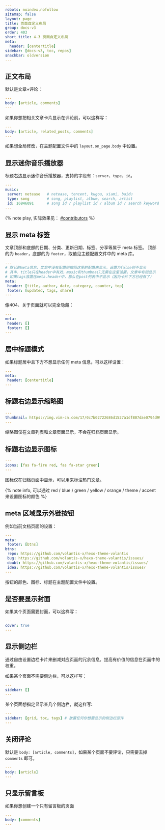 ```yaml
---
robots: noindex,nofollow
sitemap: false
layout: page
title: 页面自定义布局
group: docs-v3
order: 403
short_title: 4-3 页面自定义布局
meta:
  header: [centertitle]
sidebar: [docs-v3, toc, repos]
snackbar: oldversion
---
```

 
## 正文布局

默认是文章+评论：
```yaml front-matter
---
body: [article, comments]
---
```

如果你想把相关文章卡片显示在评论前，可以这样写：
```yaml front-matter
---
body: [article, related_posts, comments]
---
```

如果想全局修改，在主题配置文件中的 `layout.on_page.body` 中设置。

## 显示迷你音乐播放器

标题右边显示迷你音乐播放器，支持的字段有：`server`、`type`、`id`。

```yaml front-matter
---
music:
 server: netease   # netease, tencent, kugou, xiami, baidu
 type: song        # song, playlist, album, search, artist
 id: 16846091      # song id / playlist id / album id / search keyword
---
```

{% note play, 实际效果见： [#contributors](/contributors/) %}

## 显示 meta 标签

文章顶部和底部的日期、分类、更新日期、标签、分享等属于 meta 标签。
顶部的为 `header`，底部的为 `footer`，取值见主题配置文件中的 meta 库。

```yaml front-matter
---
# 默认的meta信息，文章中没有配置则按照这里的配置来显示，设置为false则不显示
# 其中，title只在header中有效，music和thumbnail无需在这里设置，文章中有则显示
# 如果tags放置在meta.header中，那么在post列表中不显示（因为卡片下方已经有了）
meta:
 header: [title, author, date, category, counter, top]
 footer: [updated, tags, share]
---
```
像404、关于页面就可以完全隐藏：

```yaml front-matter
---
meta:
 header: []
 footer: []
---
```

## 居中标题模式

如果标题居中且下方不想显示任何 meta 信息，可以这样设置：

```yaml front-matter
---
meta:
 header: [centertitle]
---
```

## 标题右边显示缩略图

```yaml front-matter
---
thumbnail: https://img.vim-cn.com/17/0c7b02722686d1527a1df807dae0794d995860.png
---
```

缩略图仅在文章列表和文章页面显示，不会在归档页面显示。

## 标题右边显示图标

```yaml front-matter
---
icons: [fas fa-fire red, fas fa-star green]
---
```

图标仅在归档页面中显示，可以用来标注热门文章。

{% note info, 可以通过 red / blue / green / yellow / orange / theme / accent 来设置图标的颜色 %}

## meta 区域显示外链按钮

例如当前文档页面的设置：

```yaml front-matter
---
meta:
 footer: [btns]
btns:
 repo: https://github.com/volantis-x/hexo-theme-volantis
 bug: https://github.com/volantis-x/hexo-theme-volantis/issues/
 doubt: https://github.com/volantis-x/hexo-theme-volantis/issues/
 idea: https://github.com/volantis-x/hexo-theme-volantis/issues/
---
```

按钮的颜色、图标、标题在主题配置文件中设置。

## 是否要显示封面

如果某个页面需要封面，可以这样写：
```yaml front-matter
---
cover: true
---
```


## 显示侧边栏

通过自由设置边栏卡片来删减对应页面的冗余信息，提高有价值的信息在页面中的权重。

如果某个页面不需要侧边栏，可以这样写：
```yaml front-matter
---
sidebar: []
---
```

某个页面想指定显示某几个侧边栏，就这样写:
```yaml front-matter
---
sidebar: [grid, toc, tags] # 放置任何你想要显示的侧边栏部件
---
```

## 关闭评论

默认是 `body: [article, comments]`，如果某个页面不要评论，只需要去掉 `comments` 即可。
```yaml front-matter
---
body: [article]
---
```

## 只显示留言板

如果你想创建一个只有留言板的页面

```yaml front-matter
---
body: [comments]
---
```
